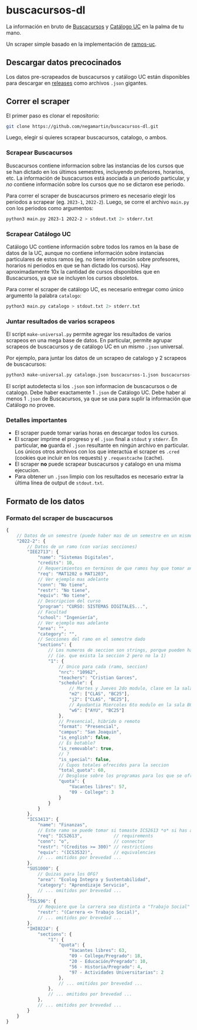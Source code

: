 # buscacursos-dl

La información en bruto de [Buscacursos](https://buscacursos.uc.cl/) y [Catálogo UC](https://catalogo.uc.cl/) en la palma de tu mano.

Un scraper simple basado en la implementación de [ramos-uc](https://github.com/open-source-uc/ramos-uc).

## Descargar datos precocinados

Los datos pre-scrapeados de buscacursos y catálogo UC están disponibles para descargar en [releases](https://github.com/negamartin/buscacursos-dl/releases) como archivos `.json` gigantes.

## Correr el scraper

El primer paso es clonar el repositorio:

```bash
git clone https://github.com/negamartin/buscacursos-dl.git
```

Luego, elegir si quieres scrapear buscacursos, catalogo, o ambos.

### Scrapear Buscacursos

Buscacursos contiene informacion sobre las instancias de los cursos que se han dictado en los últimos semestres,
incluyendo profesores, horarios, etc.
La información de buscacursos está asociada a un periodo particular, y *no* contiene información sobre los cursos
que no se dictaron ese periodo.

Para correr el scraper de buscacursos primero es necesario elegir los periodos a scrapear (eg. `2023-1`, `2022-2`).
Luego, se corre el archivo `main.py` con los periodos como argumentos:

```bash
python3 main.py 2023-1 2022-2 > stdout.txt 2> stderr.txt
```

### Scrapear Catálogo UC

Catálogo UC contiene información sobre todos los ramos en la base de datos de la UC, aunque no contiene información
sobre instancias particulares de estos ramos (eg. no tiene información sobre profesores, horarios ni periodos en
que se han dictado los cursos).
Hay aproximadamente 10x la cantidad de cursos disponibles que en Buscacursos, ya que se incluyen los cursos obsoletos.

Para correr el scraper de catálogo UC, es necesario entregar como único argumento la palabra `catalogo`:

```bash
python3 main.py catalogo > stdout.txt 2> stderr.txt
```

### Juntar resultados de varios scrapeos

El script `make-universal.py` permite agregar los resultados de varios scrapeos en una mega base de datos.
En particular, permite agrupar scrapeos de buscacursos y de catálogo UC en un mismo `.json` universal.

Por ejemplo, para juntar los datos de un scrapeo de catalogo y 2 scrapeos de buscacursos:

```bash
python3 make-universal.py catalogo.json buscacursos-1.json buscacursos-2.json
```

El script autodetecta si los `.json` son informacion de buscacursos o de catalogo.
Debe haber exactamente 1 `.json` de Catálogo UC.
Debe haber al menos 1 `.json` de Buscacursos, ya que se usa para suplir la información que Catálogo no provee.

### Detalles importantes

- El scraper puede tomar varias horas en descargar todos los cursos.
- El scraper imprime el progreso y el `.json` final a `stdout` y `stderr`.
    En particular, **no** guarda el `.json` resultante en ningún archivo en particular.
    Los únicos otros archivos con los que interactúa el scraper es `.cred` (cookies que incluir
    en los requests) y `.requestcache` (cache).
- El scraper **no** puede scrapear buscacursos y catalogo en una misma ejecucion.
- Para obtener un `.json` limpio con los resultados es necesario extrar la última línea de output de `stdout.txt`.

## Formato de los datos

### Formato del scraper de buscacursos

```javascript
{
    // Datos de un semestre (puede haber mas de un semestre en un mismo archivo)
    "2022-2": {
        // Datos de un ramo (con varias secciones)
        "IEE2713": {
            "name": "Sistemas Digitales",
            "credits": 10,
            // Requerimientos en terminos de que ramos hay que tomar antes
            "req": "MAT1202 o MAT1203",
            // Ver ejemplo mas adelante
            "conn": "No tiene",
            "restr": "No tiene",
            "equiv": "No tiene",
            // Descripcion del curso
            "program": "CURSO: SISTEMAS DIGITALES...",
            // Facultad
            "school": "Ingeniería",
            // Ver ejemplo mas adelante
            "area": "",
            "category": "",
            // Secciones del ramo en el semestre dado
            "sections": {
                // Los numeros de seccion son strings, porque pueden haber "hoyos"
                // (ie. que exista la seccion 2 pero no la 1)
                "1": {
                    // Unico para cada (ramo, seccion)
                    "nrc": "10962",
                    "teachers": "Cristian Garces",
                    "schedule": {
                        // Martes y Jueves 2do modulo, clase en la sala BC25
                        "m2": ["CLAS", "BC25"],
                        "j2": ["CLAS", "BC25"],
                        // Ayudantia Miercoles 6to modulo en la sala BC25
                        "w6": ["AYU", "BC25"]
                    },
                    // Presencial, hibrido o remoto
                    "format": "Presencial",
                    "campus": "San Joaquin",
                    "is_english": false,
                    // Es botable?
                    "is_removable": true,
                    // ?
                    "is_special": false,
                    // Cupos totales ofrecidos para la seccion
                    "total_quota": 60,
                    // Desglose sobre los programas para los que se ofrecen los cupos
                    "quota": {
                        "Vacantes libres": 57,
                        "09 - College": 3
                    }
                }
            }
        },
        "ICS3413": {
            "name": "Finanzas",
            // Este ramo se puede tomar si tomaste ICS2613 *o* si has aprobado 300 creditos o mas
            "req": "ICS2613",            // requirements
            "conn": "o",                 // connector
            "restr": "(Creditos >= 300)" // restrictions
            "equiv": "(ICS3532)",        // equivalencies
            // ... omitidos por brevedad ...
        },
        "SUS1000": {
            // Quizas para los OFG?
            "area": "Ecolog Integra y Sustentabilidad",
            "category": "Aprendizaje Servicio",
            // ... omitidos por brevedad ...
        },
        "TSL596": {
            // Requiere que la carrera sea distinta a "Trabajo Social"
            "restr": "(Carrera <> Trabajo Social)",
            // ... omitidos por brevedad ...
        },
        "IHI0224": {
            "sections": {
                "1": {
                    "quota": {
                        "Vacantes libres": 63,
                        "09 - College/Pregrado": 18,
                        "20 - Educación/Pregrado": 10,
                        "56 - Historia/Pregrado": 4,
                        "97 - Actividades Universitarias": 2
                    },
                    // ... omitidos por brevedad ...
                },
                // ... omitidos por brevedad ...
            },
            // ... omitidos por brevedad ...
        }
    }
}
```
